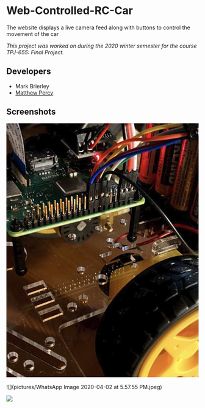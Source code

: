 # Web-Controlled-RC-Car


The website displays a live camera feed along with buttons to control the movement of the car



*This project was worked on during the 2020 winter semester for the course TPJ-655: Final Project.*

## Developers
- Mark Brierley
- [Matthew Percy](https://percy.tech)


## Screenshots
![](pictures/IMG_0865.jpg)

![](pictures/WhatsApp Image 2020-04-02 at 5.57.55 PM.jpeg)

![](screenshots/registration.png)
